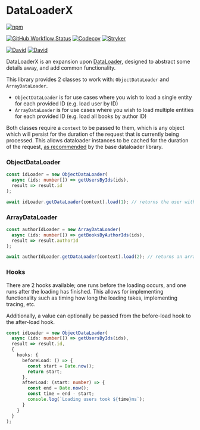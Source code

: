 # DataLoaderX

[![npm](https://img.shields.io/npm/v/dataloaderx?logo=npm)](https://www.npmjs.com/package/dataloaderx)

[![GitHub Workflow Status](https://img.shields.io/github/workflow/status/ezard/dataloaderx/publish?logo=github)](https://github.com/Ezard/dataloaderx)
[![Codecov](https://img.shields.io/codecov/c/github/ezard/dataloaderx?logo=codecov)](https://codecov.io/gh/Ezard/dataloaderx)
[![Stryker](https://img.shields.io/endpoint?style=flat&url=https%3A%2F%2Fbadge-api.stryker-mutator.io%2Fgithub.com%2FEzard%2Fdataloaderx%2Fmaster)](https://dashboard.stryker-mutator.io/reports/github.com/Ezard/dataloaderx/master)

[![David](https://img.shields.io/david/ezard/dataloaderx?logo=npm)](https://github.com/Ezard/dataloaderx/blob/master/package.json)
[![David](https://img.shields.io/david/dev/ezard/dataloaderx?logo=npm)](https://github.com/Ezard/dataloaderx/blob/master/package.json)

DataLoaderX is an expansion upon [DataLoader](https://github.com/graphql/dataloader), designed to abstract some details away, and add common functionality.

This library provides 2 classes to work with: `ObjectDataLoader` and `ArrayDataLoader`.

- `ObjectDataLoader` is for use cases where you wish to load a single entity for each provided ID (e.g. load user by ID)
- `ArrayDataLoader` is for use cases where you wish to load multiple entities for each provided ID (e.g. load all books by author ID)

Both classes require a `context` to be passed to them, which is any object which will persist for the duration of the request that is currently being processed.
This allows dataloader instances to be cached for the duration of the request, [as recommended](https://github.com/graphql/dataloader#caching-per-request) by the base dataloader library.

### ObjectDataLoader

```typescript
const idLoader = new ObjectDataLoader(
  async (ids: number[]) => getUsersByIds(ids),
  result => result.id
);

await idLoader.getDataLoader(context).load(1); // returns the user with an ID of 1, or null if not found
```

### ArrayDataLoader

```typescript
const authorIdLoader = new ArrayDataLoader(
  async (ids: number[]) => getBooksByAuthorIds(ids),
  result => result.authorId
);

await authorIdLoader.getDataLoader(context).load(2); // returns an array of all books with an authorId of 2
```

### Hooks

There are 2 hooks available; one runs before the loading occurs, and one runs after the loading has finished.
This allows for implementing functionality such as timing how long the loading takes, implementing tracing, etc.

Additionally, a value can optionally be passed from the before-load hook to the after-load hook.

```typescript
const idLoader = new ObjectDataLoader(
  async (ids: number[]) => getUsersByIds(ids),
  result => result.id,
  {
    hooks: {
      beforeLoad: () => {
        const start = Date.now();
        return start;
      },
      afterLoad: (start: number) => {
        const end = Date.now();
        const time = end - start;
        console.log(`Loading users took ${time}ms`);
      }
    }
  }
);
```
